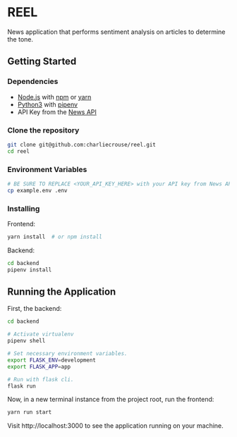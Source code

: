 # REEL

News application that performs sentiment analysis on articles to determine the tone.

## Getting Started

### Dependencies

* [Node.js](https://nodejs.org/en/) with [npm](https://www.npmjs.com/) or [yarn](https://yarnpkg.com/lang/en/)
* [Python3](https://www.python.org/download/releases/3.0/) with [pipenv](https://docs.pipenv.org/)
* API Key from the [News API](https://newsapi.org/)

### Clone the repository

```sh
git clone git@github.com:charliecrouse/reel.git
cd reel
```

### Environment Variables

```sh
# BE SURE TO REPLACE <YOUR_API_KEY_HERE> with your API key from News API
cp example.env .env
```

### Installing

Frontend:
```sh
yarn install  # or npm install
```

Backend:
```sh
cd backend
pipenv install
```

## Running the Application

First, the backend:
```sh
cd backend

# Activate virtualenv
pipenv shell

# Set necessary environment variables.
export FLASK_ENV=development
export FLASK_APP=app

# Run with flask cli.
flask run
```

Now, in a new terminal instance from the project root, run the frontend:
```sh
yarn run start
```

Visit http://localhost:3000 to see the application running on your machine.
